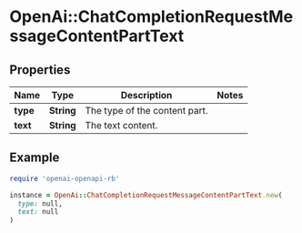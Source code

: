 # OpenAi::ChatCompletionRequestMessageContentPartText

## Properties

| Name | Type | Description | Notes |
| ---- | ---- | ----------- | ----- |
| **type** | **String** | The type of the content part. |  |
| **text** | **String** | The text content. |  |

## Example

```ruby
require 'openai-openapi-rb'

instance = OpenAi::ChatCompletionRequestMessageContentPartText.new(
  type: null,
  text: null
)
```

